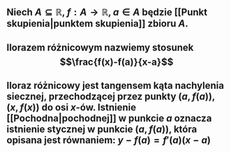 ## Niech $A\subseteq\mathbb{R}$, $f:A\to\mathbb{R}$, $a\in A$ będzie [[Punkt skupienia|punktem skupienia]] zbioru $A$. 
## **Ilorazem różnicowym** nazwiemy stosunek $$\frac{f(x)-f(a)}{x-a}$$
## Iloraz różnicowy jest tangensem kąta nachylenia siecznej, przechodzącej przez punkty $(a,f(a))$,$(x,f(x))$ do osi $x$-ów. Istnienie [[Pochodna|pochodnej]] w punkcie $a$ oznacza istnienie stycznej w punkcie $(a,f(a))$, która opisana jest równaniem: $y-f(a)=f'(a)(x-a)$
